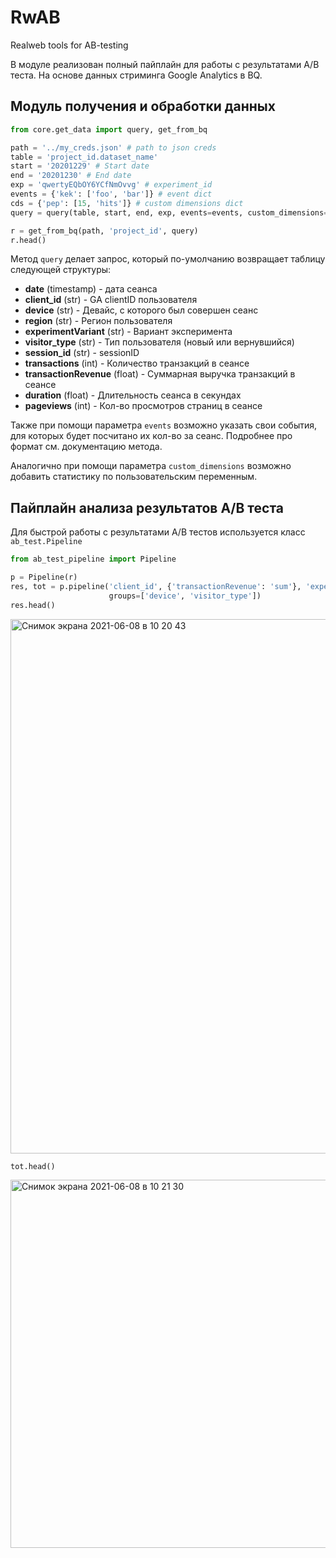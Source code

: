 # RwAB
Realweb tools for AB-testing

В модуле реализован полный пайплайн для работы с результатами A/B теста. На 
основе данных стриминга Google Analytics в BQ.

## Модуль получения и обработки данных
```python
from core.get_data import query, get_from_bq

path = '../my_creds.json' # path to json creds 
table = 'project_id.dataset_name'
start = '20201229' # Start date
end = '20201230' # End date
exp = 'qwertyEQbOY6YCfNmOvvg' # experiment_id
events = {'kek': ['foo', 'bar']} # event dict
cds = {'pep': [15, 'hits']} # custom dimensions dict
query = query(table, start, end, exp, events=events, custom_dimensions=cds)

r = get_from_bq(path, 'project_id', query)
r.head()
```
Метод `query` делает запрос, который по-умолчанию возвращает таблицу следующей 
структуры:
- **date** (timestamp) - дата сеанса
- **client_id** (str) - GA clientID пользователя
- **device** (str) - Девайс, с которого был совершен сеанс
- **region** (str) - Регион пользователя
- **experimentVariant** (str) - Вариант эксперимента
- **visitor_type** (str) - Тип пользователя (новый или вернувшийся)
- **session_id** (str) - sessionID
- **transactions** (int) - Количество транзакций в сеансе
- **transactionRevenue** (float) - Суммарная выручка транзакций в сеансе
- **duration** (float) - Длительность сеанса в секундах
- **pageviews** (int) - Кол-во просмотров страниц в сеансе

Также при помощи параметра `events` возможно указать свои события,
для которых будет посчитано их кол-во за сеанс. Подробнее про формат см. 
документацию метода.

Аналогично при помощи параметра `custom_dimensions` возможно добавить статистику
по пользовательским переменным.

## Пайплайн анализа результатов A/B теста
Для быстрой работы с результатами A/B тестов используется класс 
`ab_test.Pipeline`

```python
from ab_test_pipeline import Pipeline

p = Pipeline(r)
res, tot = p.pipeline('client_id', {'transactionRevenue': 'sum'}, 'experimentVariant',
                      groups=['device', 'visitor_type'])
res.head()
```
<img width="855" alt="Снимок экрана 2021-06-08 в 10 20 43" src="https://user-images.githubusercontent.com/60659176/121141022-30ade980-c843-11eb-9500-97df7ee921cd.png">

```python
tot.head()
```
<img width="589" alt="Снимок экрана 2021-06-08 в 10 21 30" src="https://user-images.githubusercontent.com/60659176/121141124-4c18f480-c843-11eb-8bb0-25e53cdaed9e.png">
